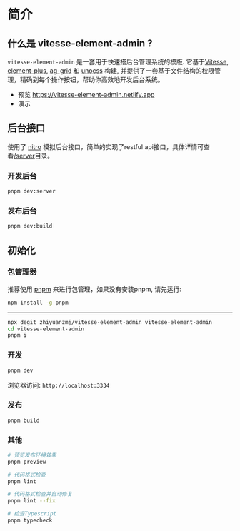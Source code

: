 # 简介

## 什么是 vitesse-element-admin ?
`vitesse-element-admin` 是一套用于快速搭后台管理系统的模版. 它基于[Vitesse](https://github.com/antfu/vitesse), [element-plus](https://github.com/element-plus/element-plus), [ag-grid](https://github.com/ag-grid/ag-grid) 和 [unocss](https://github.com/unocss/unocss) 构建, 并提供了一套基于文件结构的权限管理，精确到每个操作按钮，帮助你高效地开发后台系统。

- 预览 https://vitesse-element-admin.netlify.app
- 演示

## 后台接口
使用了 [nitro](https://github.com/unjs/nitro) 模拟后台接口，简单的实现了restful api接口，具体详情可查看[/server](https://github.com/zhiyuanzmj/vitesse-element-admin/tree/main/server)目录。

### 开发后台
``` sh
pnpm dev:server
```

### 发布后台
``` sh
pnpm dev:build
```

## 初始化

### 包管理器
推荐使用 [pnpm](https://github.com/pnpm/pnpm) 来进行包管理，如果没有安装pnpm, 请先运行:

``` sh
npm install -g pnpm
```

---

``` sh
npx degit zhiyuanzmj/vitesse-element-admin vitesse-element-admin
cd vitesse-element-admin
pnpm i
```

### 开发
``` sh
pnpm dev
```
浏览器访问: `http://localhost:3334`

### 发布
``` sh
pnpm build
```

### 其他
``` sh
# 预览发布环境效果
pnpm preview

# 代码格式检查
pnpm lint

# 代码格式检查并自动修复
pnpm lint --fix

# 检查Typescript
pnpm typecheck
```